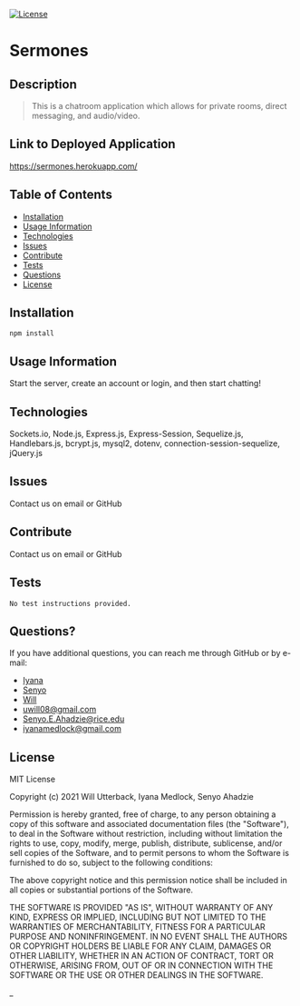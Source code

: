 [![License](https://img.shields.io/badge/license-MIT-green)](http://choosealicense.com/licenses/mit/)

# Sermones

## Description

> This is a chatroom application which allows for private rooms, direct messaging, and audio/video.

## Link to Deployed Application

https://sermones.herokuapp.com/

## Table of Contents

- [Installation](#Installation)
- [Usage Information](#Usage-Information)
- [Technologies](#Technologies)
- [Issues](#Issues)
- [Contribute](#Contribute)
- [Tests](#Tests)
- [Questions](#Questions)
- [License](#License)

## Installation

```
npm install
```

## Usage Information

Start the server, create an account or login, and then start chatting!

## Technologies

Sockets.io, Node.js, Express.js, Express-Session, Sequelize.js, Handlebars.js, bcrypt.js, mysql2, dotenv, connection-session-sequelize, jQuery.js

## Issues

Contact us on email or GitHub

## Contribute

Contact us on email or GitHub

## Tests

```
No test instructions provided.
```

## Questions?

If you have additional questions, you can reach me through GitHub or by e-mail:

- [Iyana](https://github.com/DeadStockSkeleton)
- [Senyo](https://github.com/SenyoAhadzie)
- [Will](https://github.com/wjutterback)
- uwill08@gmail.com
- Senyo.E.Ahadzie@rice.edu
- iyanamedlock@gmail.com

## License

MIT License

Copyright (c) 2021 Will Utterback, Iyana Medlock, Senyo Ahadzie

Permission is hereby granted, free of charge, to any person obtaining a copy
of this software and associated documentation files (the "Software"), to deal
in the Software without restriction, including without limitation the rights
to use, copy, modify, merge, publish, distribute, sublicense, and/or sell
copies of the Software, and to permit persons to whom the Software is
furnished to do so, subject to the following conditions:

The above copyright notice and this permission notice shall be included in all
copies or substantial portions of the Software.

THE SOFTWARE IS PROVIDED "AS IS", WITHOUT WARRANTY OF ANY KIND, EXPRESS OR
IMPLIED, INCLUDING BUT NOT LIMITED TO THE WARRANTIES OF MERCHANTABILITY,
FITNESS FOR A PARTICULAR PURPOSE AND NONINFRINGEMENT. IN NO EVENT SHALL THE
AUTHORS OR COPYRIGHT HOLDERS BE LIABLE FOR ANY CLAIM, DAMAGES OR OTHER
LIABILITY, WHETHER IN AN ACTION OF CONTRACT, TORT OR OTHERWISE, ARISING FROM,
OUT OF OR IN CONNECTION WITH THE SOFTWARE OR THE USE OR OTHER DEALINGS IN THE
SOFTWARE.

_
